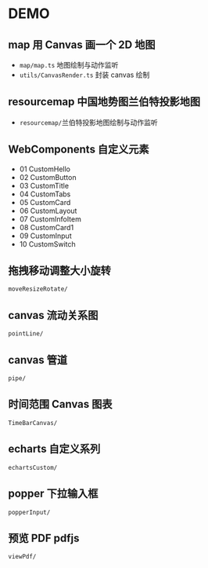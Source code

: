 # DEMO

## map 用 Canvas 画一个 2D 地图

- `map/map.ts` 地图绘制与动作监听
- `utils/CanvasRender.ts` 封装 canvas 绘制

## resourcemap 中国地势图兰伯特投影地图

- `resourcemap/`兰伯特投影地图绘制与动作监听

## WebComponents 自定义元素

- 01 CustomHello
- 02 CustomButton
- 03 CustomTitle
- 04 CustomTabs
- 05 CustomCard
- 06 CustomLayout
- 07 CustomInfoItem
- 08 CustomCard1
- 09 CustomInput
- 10 CustomSwitch

## 拖拽移动调整大小旋转

`moveResizeRotate/`

## canvas 流动关系图

`pointLine/`

## canvas 管道

`pipe/`

## 时间范围 Canvas 图表

`TimeBarCanvas/`

## echarts 自定义系列

`echartsCustom/`

## popper 下拉输入框

`popperInput/`

## 预览 PDF pdfjs

`viewPdf/`
